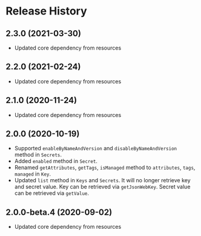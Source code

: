 # Release History

## 2.3.0 (2021-03-30)

- Updated core dependency from resources

## 2.2.0 (2021-02-24)

- Updated core dependency from resources

## 2.1.0 (2020-11-24)

- Updated core dependency from resources

## 2.0.0 (2020-10-19)

- Supported `enableByNameAndVersion` and `disableByNameAndVersion` method in `Secrets`.
- Added `enabled` method in `Secret`.
- Renamed `getAttributes`, `getTags`, `isManaged` method to `attributes`, `tags`, `managed` in `Key`.
- Updated `list` method in `Keys` and `Secrets`. It will no longer retrieve key and secret value. Key can be retrieved via `getJsonWebKey`. Secret value can be retrieved via `getValue`.

## 2.0.0-beta.4 (2020-09-02)

- Updated core dependency from resources
